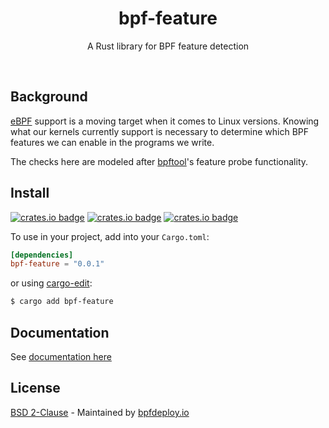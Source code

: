 <div align="center">
  <h1>bpf-feature</h1>
  <p>
    A Rust library for BPF feature detection
  </p>
  <br>
</div>


## Background

[eBPF](https://ebpf.io/) support is a moving target when it comes to Linux versions. Knowing what our kernels currently support is necessary to determine which BPF features we can enable in the programs we write.

The checks here are modeled after [bpftool](https://github.com/libbpf/bpftool)'s feature probe functionality.

## Install

[![crates.io badge](https://img.shields.io/crates/v/bpf-feature.svg)](https://crates.io/crates/bpf-feature)
[![crates.io badge](https://img.shields.io/crates/l/bpf-feature.svg)](https://crates.io/crates/bpf-feature)
[![crates.io badge](https://img.shields.io/docsrs/bpf-feature/latest.svg)](https://docs.rs/bpf-feature)

To use in your project, add into your `Cargo.toml`:

```toml
[dependencies]
bpf-feature = "0.0.1"
```

or using [cargo-edit](https://github.com/killercup/cargo-edit):

```sh
$ cargo add bpf-feature
```

## Documentation

See [documentation here](https://docs.rs/bpf-rs/)

## License

[BSD 2-Clause](https://choosealicense.com/licenses/bsd-2-clause) - Maintained by [bpfdeploy.io](https://bpfdeploy.io)



